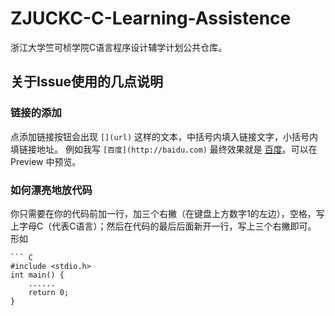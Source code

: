 # ZJUCKC-C-Learning-Assistence
浙江大学竺可桢学院C语言程序设计辅学计划公共仓库。

## 关于Issue使用的几点说明

### 链接的添加

点添加链接按钮会出现 `[](url)` 这样的文本，中括号内填入链接文字，小括号内填链接地址。
例如我写 `[百度](http://baidu.com)` 最终效果就是 [百度](http://baidu.com)。可以在 Preview 中预览。

### 如何漂亮地放代码

你只需要在你的代码前加一行，加三个右撇（在键盘上方数字1的左边），空格，写上字母C（代表C语言）；然后在代码的最后后面新开一行，写上三个右撇即可。
形如
```
``` C
#include <stdio.h>
int main() {
    ......
    return 0;
}
```
```
